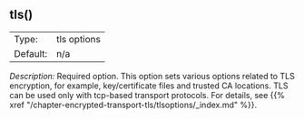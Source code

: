 ---
---
<!-- DISCLAIMER: This file is based on the syslog-ng Open Source Edition documentation https://github.com/balabit/syslog-ng-ose-guides/commit/2f4a52ee61d1ea9ad27cb4f3168b95408fddfdf2 and is used under the terms of The syslog-ng Open Source Edition Documentation License. The file has been modified by Axoflow. -->

## tls()

|          |             |
| -------- | ----------- |
| Type:    | tls options |
| Default: | n/a         |

*Description:* Required option. This option sets various options related to TLS encryption, for example, key/certificate files and trusted CA locations. TLS can be used only with tcp-based transport protocols. For details, see {{% xref "/chapter-encrypted-transport-tls/tlsoptions/_index.md" %}}.

